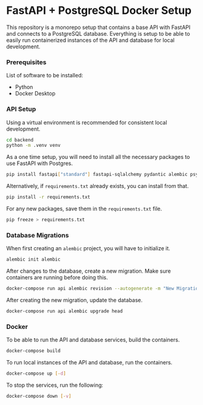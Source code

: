 # FastAPI + PostgreSQL Docker Setup

This repository is a monorepo setup that contains a base API with FastAPI and connects to a PostgreSQL database. Everything is setup to be able to easily run containerized instances of the API and database for local development.

### Prerequisites

List of software to be installed:
- Python
- Docker Desktop

### API Setup

Using a virtual environment is recommended for consistent local development.

```bash
cd backend
python -m .venv venv
```

As a one time setup, you will need to install all the necessary packages to use FastAPI with Postgres.

```bash
pip install fastapi["standard"] fastapi-sqlalchemy pydantic alembic psycopg2-binary
```

Alternatively, if `requirements.txt` already exists, you can install from that.

```bash
pip install -r requirements.txt
```

For any new packages, save them in the `requirements.txt` file.

```bash
pip freeze > requirements.txt
```

### Database Migrations

When first creating an `alembic` project, you will have to initialize it.

```bash
alembic init alembic
```

After changes to the database, create a new migration. Make sure containers are running before doing this.

```bash
docker-compose run api alembic revision --autogenerate -m "New Migration"
```

After creating the new migration, update the database.

```bash
docker-compose run api alembic upgrade head
```

### Docker

To be able to run the API and database services, build the containers.

```bash
docker-compose build
```

To run local instances of the API and database, run the containers.

```bash
docker-compose up [-d]
```

To stop the services, run the following:

```bash
docker-compose down [-v]
```
